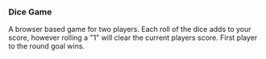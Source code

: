 ### Dice Game

A browser based game for two players. Each roll of the dice adds to your score, however rolling a "1" will clear the current players score. First player to the round goal wins. 
